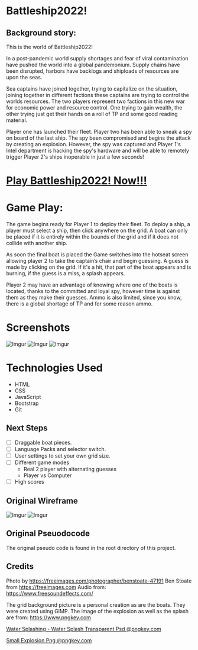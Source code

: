 Battleship2022!
===============

 Background story:
------------------

This is the world of Battleship2022!

In a post-pandemic world supply shortages and fear of viral contamination have pushed the world into a global pandemonium.  Supply chains have been disrupted, harbors have backlogs and shiploads of resources are upon the seas.  

Sea captains have joined together, trying to capitalize on the situation, joining together in different factions these captains are trying to control the worlds resources. The two players represent two factions in this new war for economic power and resource control. One trying to gain wealth, the other trying just get their hands on a roll of TP and some good reading material. 

Player one has launched their fleet. Player two has been able to sneak a spy on board of the last ship. The spy been compromised and begins the attack by creating an explosion. However, the spy was captured and Player 1's Intel department is hacking the spy's hardware and will be able to remotely trigger Player 2's ships inoperable in just a few seconds!


[Play Battleship2022! Now!!!](https://battleship2022.netlify.app/)
==========

Game Play:
==========

The game begins ready for Player 1 to deploy their fleet. To deploy a ship, a player must select a ship, then click anywhere on the grid. A boat can only be placed if it is entirely within the bounds of the grid and if it does not collide with another ship.

As soon the final boat is placed the Game switches into the hotseat screen allowing player 2 to take the captain’s chair and begin guessing. A guess is made by clicking on the grid. If it's a hit, that part of the boat appears and is burning, if the guess is a miss, a splash appears.

Player 2 may have an advantage of knowing where one of the boats is located, thanks to the committed and loyal spy, however time is against them as they make their guesses. Ammo is also limited, since you know, there is a global shortage of TP and for some reason ammo.

Screenshots
===========

![Imgur](https://i.imgur.com/rqLSzyJ.png)  ![Imgur](https://i.imgur.com/85tKh40.png)  ![Imgur](https://i.imgur.com/UO8hUHQ.png)

Technologies Used
=================
- HTML
- CSS
- JavaScript
- Bootstrap
- Git 

Next Steps
----------
- [ ] Draggable boat pieces.
- [ ] Language Packs and selector switch.
- [ ] User settings to set your own grid size.
- [ ] Different game modes 
  - Real 2 player with alternating guesses
  - Player vs Computer
- [ ] High scores

Original Wireframe
------------------


![Imgur](https://i.imgur.com/ZEWfpKH.png?3)      ![Imgur](https://i.imgur.com/ZdFXLMo.png?2)

Original Pseuodocode
-------------------

The original pseudo code is found in the root directory of this project.

Credits
-------
Photo by https://freeimages.com/photographer/benstoate-47191 Ben Stoate from https://freeimages.com
Audio from: https://www.freesoundeffects.com/

The grid background picture is a personal creation as are the boats. They were created using GIMP.
The image of the explosion as well as the splash are from: 
https://www.pngkey.com

<a href="https://www.pngkey.com/detail/u2t4u2y3e6t4e6t4_water-splashing-water-splash-transparent-psd/" target="_blank">Water Splashing - Water Splash Transparent Psd @pngkey.com</a>

<a href="https://www.pngkey.com/detail/u2t4e6e6r5i1t4w7_small-explosion-png/" target="_blank">Small Explosion Png @pngkey.com</a>
